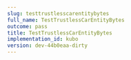 ```yaml
---
slug: testtrustlesscarentitybytes
full_name: TestTrustlessCarEntityBytes
outcome: pass
title: TestTrustlessCarEntityBytes
implementation_id: kubo
version: dev-44b0eaa-dirty
---
```


